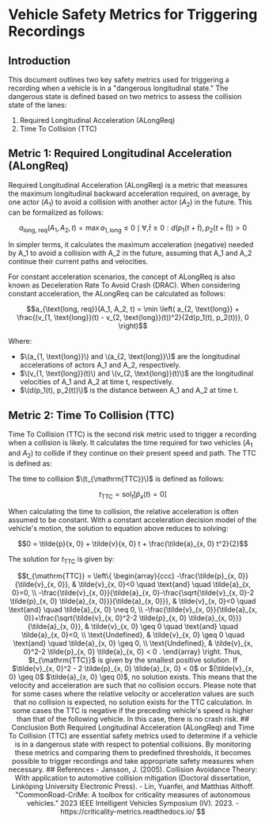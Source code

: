 # Vehicle Safety Metrics for Triggering Recordings

## Introduction

This document outlines two key safety metrics used for triggering a recording when a vehicle is in a "dangerous longitudinal state." The dangerous state is defined based on two metrics to assess the collision state of the lanes:

1. Required Longitudinal Acceleration (ALongReq)
2. Time To Collision (TTC)

## Metric 1: Required Longitudinal Acceleration (ALongReq)

Required Longitudinal Acceleration (ALongReq) is a metric that measures the maximum longitudinal backward acceleration required, on average, by one actor ($A_1$) to avoid a collision with another actor ($A_2$) in the future. This can be formalized as follows:

$$a_{\text{long, req}}(A_1, A_2, t) = \max {a_{1, \text{long}} \le 0 \mid \forall , \tilde{t} \ge 0: d(p_1(t + \tilde{t}), p_2(t + \tilde{t})) > 0}$$

In simpler terms, it calculates the maximum acceleration (negative) needed by A_1 to avoid a collision with A_2 in the future, assuming that A_1 and A_2 continue their current paths and velocities.

For constant acceleration scenarios, the concept of ALongReq is also known as Deceleration Rate To Avoid Crash (DRAC). When considering constant acceleration, the ALongReq can be calculated as follows:

$$a_{\text{long, req}}(A_1, A_2, t) = \min \left( a_{2, \text{long}} + \frac{(v_{1, \text{long}}(t) - v_{2, \text{long}}(t))^2}{2d(p_1(t), p_2(t))}, 0 \right)$$

Where:
- $\(a_{1, \text{long}}\) and \(a_{2, \text{long}}\)$ are the longitudinal accelerations of actors A_1 and A_2, respectively.
- $\(v_{1, \text{long}}(t)\) and \(v_{2, \text{long}}(t)\)$ are the longitudinal velocities of A_1 and A_2 at time t, respectively.
- $\(d(p_1(t), p_2(t))\)$ is the distance between A_1 and A_2 at time t.


## Metric 2: Time To Collision (TTC)

Time To Collision (TTC) is the second risk metric used to trigger a recording when a collision is likely.
It calculates the time required for two vehicles ($A_1$ and $A_2$) to collide if they continue on their present speed and path. The TTC is defined as:

The time to collision $\(t_{\mathrm{TTC}}\)$ is defined as follows:

$$
t_{\mathrm{TTC}} = \text{sol}_t\left[ \tilde{p}_x(t) = 0 \right]
$$

When calculating the time to collision, the relative acceleration is often assumed to be constant. With a constant acceleration decision model of the vehicle's motion, the solution to equation above reduces to solving:

$$0 = \tilde{p}{x, 0} + \tilde{v}{x, 0} t + \frac{\tilde{a}_{x, 0} t^2}{2}$$

The solution for $t_{\mathrm{TTC}}$ is given by:

```math
t_{\mathrm{TTC}} = \left\{
\begin{array}{ccc}
-\frac{\tilde{p}_{x, 0}}{\tilde{v}_{x, 0}}, & \tilde{v}_{x, 0}<0 \quad \text{and} \quad \tilde{a}_{x, 0}=0, \\
-\frac{\tilde{v}_{x, 0}}{\tilde{a}_{x, 0}-\frac{\sqrt{\tilde{v}_{x, 0}-2 \tilde{p}_{x, 0} \tilde{a}_{x, 0}}}{\tilde{a}_{x, 0}}}, & \tilde{v}_{x, 0}<0 \quad \text{and} \quad \tilde{a}_{x, 0} \neq 0, \\
-\frac{\tilde{v}_{x, 0}}{\tilde{a}_{x, 0}}+\frac{\sqrt{\tilde{v}_{x, 0}^2-2 \tilde{p}_{x, 0} \tilde{a}_{x, 0}}}{\tilde{a}_{x, 0}}, & \tilde{v}_{x, 0} \geq 0 \quad \text{and} \quad \tilde{a}_{x, 0}<0, \\
\text{Undefined}, & \tilde{v}_{x, 0} \geq 0 \quad \text{and} \quad \tilde{a}_{x, 0} \geq 0, \\
\text{Undefined}, & \tilde{v}_{x, 0}^2-2 \tilde{p}_{x, 0} \tilde{a}_{x, 0} < 0 .
\end{array}
\right.

Thus, $t_{\mathrm{TTC}}$ is given by the smallest positive solution. If $\tilde{v}_{x, 0}^2 - 2 \tilde{p}_{x, 0} \tilde{a}_{x, 0} < 0$ or $(\tilde{v}_{x, 0} \geq 0$ $\tilde{a}_{x, 0} \geq 0)$, no solution exists. This means that the velocity and acceleration are such that no collision occurs.

Please note that for some cases where the relative velocity or acceleration values are such that no collision is expected, no solution exists for the TTC calculation.
In some cases the TTC is negative if the preceding vehicle's speed is higher than that of the following vehicle. In this case, there is no crash risk.

## Conclusion

Both Required Longitudinal Acceleration (ALongReq) and Time To Collision (TTC) are essential safety metrics used to determine if a vehicle is in a dangerous state with respect to potential collisions.
By monitoring these metrics and comparing them to predefined thresholds, it becomes possible to trigger recordings and take appropriate safety measures when necessary.

## References

- Jansson, J. (2005). Collision Avoidance Theory: With application to automotive collision mitigation (Doctoral dissertation, Linköping University Electronic Press).
- Lin, Yuanfei, and Matthias Althoff. "CommonRoad-CriMe: A toolbox for criticality measures of autonomous vehicles." 2023 IEEE Intelligent Vehicles Symposium (IV). 2023.
- https://criticality-metrics.readthedocs.io/
